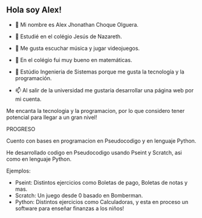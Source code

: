 ## Hola soy Alex!



- 🔭 Mi nombre es Alex Jhonathan Choque Olguera.

- 🌱 Estudié en el colégio Jesús de Nazareth.

- 👯 Me gusta escuchar música y jugar videojuegos.

- 🤔 En el colégio fui muy bueno en matemáticas.

- 💬 Estúdio Ingenieria de Sistemas porque me gusta la tecnología y la programación.

- 📫 Al salir de la universidad me gustaria desarrollar una página web por mi cuenta.


Me encanta la tecnologia y la programacion, por lo que considero tener potencial para llegar a un gran nivel!

PROGRESO

Cuento con bases en programacion en Pseudocodigo y en lenguaje Python.

He desarrollado codigo en Pseudocodigo usando Pseint y Scratch, asi como en lenguaje Python. 

Ejemplos:

- Pseint: Distintos ejercicios como Boletas de pago, Boletas de notas y mas.
- Scratch: Un juego desde 0 basado en Bomberman.
- Python: Distintos ejercicios como Calculadoras, y esta en proceso un software para enseñar finanzas a los niños!
